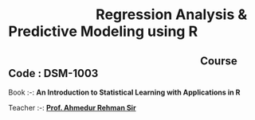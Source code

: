 # $\quad \quad \quad \quad \quad$ Regression Analysis & Predictive Modeling using R
## $\quad \quad \quad \quad \quad \quad \quad \quad \quad \quad \quad \quad \quad \quad \quad$ Course Code : DSM-1003

Book :-: **An Introduction to Statistical Learning with Applications in R**

Teacher :-: [**Prof. Ahmedur Rehman Sir**](https://www.amu.ac.in/faculty/statistics-and-operations-research/ahmadur-rahman)
